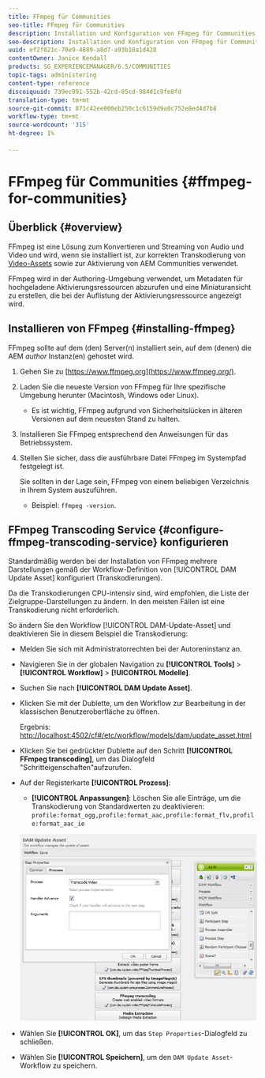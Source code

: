 ```yaml
---
title: FFmpeg für Communities
seo-title: FFmpeg für Communities
description: Installation und Konfiguration von FFmpeg für Communities
seo-description: Installation und Konfiguration von FFmpeg für Communities
uuid: ef2f821c-70e9-4889-a8d7-a93b10a1d428
contentOwner: Janice Kendall
products: SG_EXPERIENCEMANAGER/6.5/COMMUNITIES
topic-tags: administering
content-type: reference
discoiquuid: 739ec991-552b-42cd-85cd-984d1c9fe8fd
translation-type: tm+mt
source-git-commit: 871c42ee000eb250c1c6159d9a0c752e8ed4d7b8
workflow-type: tm+mt
source-wordcount: '315'
ht-degree: 1%

---
```



# FFmpeg für Communities {#ffmpeg-for-communities}

## Überblick {#overview}

FFmpeg ist eine Lösung zum Konvertieren und Streaming von Audio und Video und wird, wenn sie installiert ist, zur korrekten Transkodierung von [Video-Assets](../../help/sites-authoring/default-components-foundation.md#video) sowie zur Aktivierung von AEM Communities verwendet.

FFmpeg wird in der Authoring-Umgebung verwendet, um Metadaten für hochgeladene Aktivierungsressourcen abzurufen und eine Miniaturansicht zu erstellen, die bei der Auflistung der Aktivierungsressource angezeigt wird.

## Installieren von FFmpeg {#installing-ffmpeg}

FFmpeg sollte auf dem (den) Server(n) installiert sein, auf dem (denen) die AEM *author* Instanz(en) gehostet wird.

1. Gehen Sie zu [https://www.ffmpeg.org](https://www.ffmpeg.org/).
1. Laden Sie die neueste Version von FFmpeg für Ihre spezifische Umgebung herunter (Macintosh, Windows oder Linux).

   * Es ist wichtig, FFmpeg aufgrund von Sicherheitslücken in älteren Versionen auf dem neuesten Stand zu halten.

1. Installieren Sie FFmpeg entsprechend den Anweisungen für das Betriebssystem.

1. Stellen Sie sicher, dass die ausführbare Datei FFmpeg im Systempfad festgelegt ist.

   Sie sollten in der Lage sein, FFmpeg von einem beliebigen Verzeichnis in Ihrem System auszuführen.

   * Beispiel: `ffmpeg -version`.

## FFmpeg Transcoding Service {#configure-ffmpeg-transcoding-service} konfigurieren

Standardmäßig werden bei der Installation von FFmpeg mehrere Darstellungen gemäß der Workflow-Definition von [!UICONTROL DAM Update Asset] konfiguriert (Transkodierungen).

Da die Transkodierungen CPU-intensiv sind, wird empfohlen, die Liste der Zielgruppe-Darstellungen zu ändern. In den meisten Fällen ist eine Transkodierung nicht erforderlich.

So ändern Sie den Workflow [!UICONTROL DAM-Update-Asset] und deaktivieren Sie in diesem Beispiel die Transkodierung:

* Melden Sie sich mit Administratorrechten bei der Autoreninstanz an.
* Navigieren Sie in der globalen Navigation zu **[!UICONTROL Tools]** > **[!UICONTROL Workflow]** > **[!UICONTROL Modelle]**.
* Suchen Sie nach **[!UICONTROL DAM Update Asset]**.
* Klicken Sie mit der Dublette, um den Workflow zur Bearbeitung in der klassischen Benutzeroberfläche zu öffnen.

   Ergebnis: [http://localhost:4502/cf#/etc/workflow/models/dam/update_asset.html](http://localhost:4502/cf#/etc/workflow/models/dam/update_asset.html)

* Klicken Sie bei gedrückter Dublette auf den Schritt **[!UICONTROL FFmpeg transcoding]**, um das Dialogfeld &quot;Schritteigenschaften&quot;aufzurufen.
* Auf der Registerkarte **[!UICONTROL Prozess]**:

   * **[!UICONTROL Anpassungen]**: Löschen Sie alle Einträge, um die Transkodierung von Standardwerten zu deaktivieren:  `profile:format_ogg,profile:format_aac,profile:format_flv,profile:format_aac_ie`

   ![configure-ffmpeg](assets/configure-ffmpeg.png)

* Wählen Sie **[!UICONTROL OK]**, um das `Step Properties`-Dialogfeld zu schließen.

* Wählen Sie **[!UICONTROL Speichern]**, um den `DAM Update Asset`-Workflow zu speichern.



